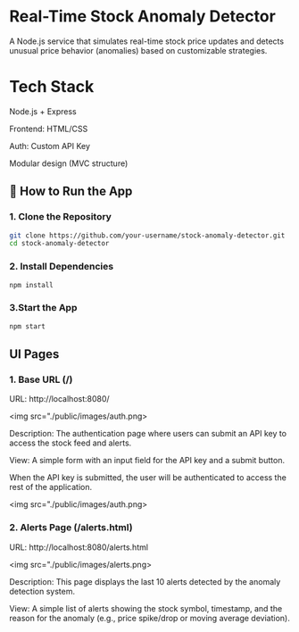 #  Real-Time Stock Anomaly Detector

A Node.js service that simulates real-time stock price updates and detects unusual price behavior (anomalies) based on customizable strategies.

# Tech Stack

Node.js + Express

Frontend: HTML/CSS

Auth: Custom API Key

Modular design (MVC structure)

## 🧪 How to Run the App

###  1. Clone the Repository

```bash
git clone https://github.com/your-username/stock-anomaly-detector.git
cd stock-anomaly-detector
```

###  2. Install Dependencies

```bash
npm install
```

###  3.Start the App

```bash
npm start
```  

## UI Pages

### 1. Base URL (/)

URL: http://localhost:8080/

<img src="./public/images/auth.png>

Description: The authentication page where users can submit an API key to access the stock feed and alerts.

View:  A simple form with an input field for the API key and a submit button.

When the API key is submitted, the user will be authenticated to access the rest of the application.

<img src="./public/images/auth.png>


### 2. Alerts Page (/alerts.html)

URL: http://localhost:8080/alerts.html


<img src="./public/images/alerts.png>

Description: This page displays the last 10 alerts detected by the anomaly detection system.

View: A simple list of alerts showing the stock symbol, timestamp, and the reason for the anomaly (e.g., price spike/drop or moving average deviation).